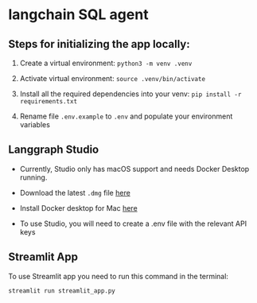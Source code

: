 
# langchain SQL agent

  

## Steps for initializing the app locally:

1. Create a virtual environment: `python3 -m venv .venv`

2. Activate virtual environment: `source .venv/bin/activate`

3. Install all the required dependencies into your venv: `pip install -r requirements.txt`

4. Rename file `.env.example` to `.env` and populate your environment variables

  

## Langgraph Studio

* Currently, Studio only has macOS support and needs Docker Desktop running.

* Download the latest `.dmg` file [here](https://github.com/langchain-ai/langgraph-studio?tab=readme-ov-file#download)

* Install Docker desktop for Mac [here](https://docs.docker.com/engine/install/)

  

* To use Studio, you will need to create a .env file with the relevant API keys

  

## Streamlit App

To use Streamlit app you need to run this command in the terminal:

`streamlit run streamlit_app.py`
